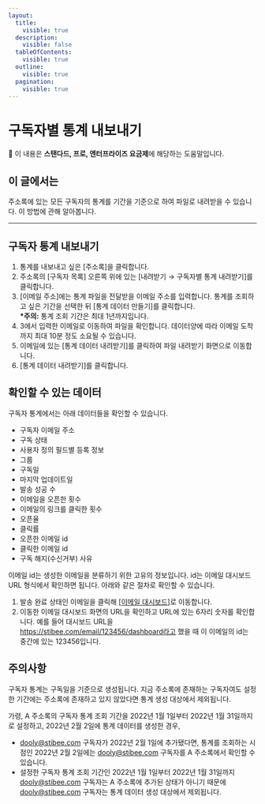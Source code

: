 ```yaml
---
layout:
  title:
    visible: true
  description:
    visible: false
  tableOfContents:
    visible: true
  outline:
    visible: true
  pagination:
    visible: true
---
```


# 구독자별 통계 내보내기

💬 이 내용은 **스탠다드, 프로, 엔터프라이즈 요금제**에 해당하는 도움말입니다.

## 이 글에서는 <a href="#h_01h9t1mqztxjj45748qz6f2bdx" id="h_01h9t1mqztxjj45748qz6f2bdx"></a>

주소록에 있는 모든 구독자의 통계를 기간을 기준으로 하여 파일로 내려받을 수 있습니다. 이 방법에 관해 알아봅니다.&#x20;

***

## 구독자 통계 내보내기 <a href="#h_01h9t1mqztmtzk1hqqh9fsg5e3" id="h_01h9t1mqztmtzk1hqqh9fsg5e3"></a>

1. 통계를 내보내고 싶은 \[주소록]을 클릭합니다.
2. 주소록의 \[구독자 목록] 오른쪽 위에 있는 \[내려받기 → 구독자별 통계 내려받기]를 클릭합니다.
3. \[이메일 주소]에는 통계 파일을 전달받을 이메일 주소를 입력합니다. 통계를 조회하고 싶은 기간을 선택한 뒤 \[통계 데이터 만들기]를 클릭합니다. \
   **\*주의:** 통계 조회 기간은 최대 1년까지입니다.
4. 3에서 입력한 이메일로 이동하여 파일을 확인합니다. 데이터양에 따라 이메일 도착까지 최대 10분 정도 소요될 수 있습니다.
5. 이메일에 있는 \[통계 데이터 내려받기]를 클릭하여 파일 내려받기 화면으로 이동합니다.
6. \[통계 데이터 내려받기]를 클릭합니다.

## 확인할 수 있는 데이터 <a href="#h_01h9t1mqztphdc0p0b50gnnhtz" id="h_01h9t1mqztphdc0p0b50gnnhtz"></a>

구독자 통계에서는 아래 데이터들을 확인할 수 있습니다.

* 구독자 이메일 주소
* 구독 상태
* 사용자 정의 필드별 등록 정보
* 그룹
* 구독일
* 마지막 업데이트일
* 발송 성공 수
* 이메일을 오픈한 횟수
* 이메일의 링크를 클릭한 횟수
* 오픈율
* 클릭률
* 오픈한 이메일 id
* 클릭한 이메일 id
* 구독 해지(수신거부) 사유

이메일 id는 생성한 이메일을 분류하기 위한 고유의 정보입니다. id는 이메일 대시보드 URL 형식에서 확인하면 됩니다. 아래와 같은 절차로 확인할 수 있습니다.

1. 발송 완료 상태인 이메일을 클릭해 \[[이메일 대시보드](../../email/analytics/email-statistics-dashboard.md#h\_01gfme4xxd8489xmgbb7wy9067)]로 이동합니다.&#x20;
2. 이동한 이메일 대시보드 화면의 URL을 확인하고 URL에 있는 6자리 숫자를 확인합니다. 예를 들어 대시보드 URL을 https://stibee.com/email/123456/dashboard라고 했을 때 이 이메일의 id는 중간에 있는 123456입니다.

## 주의사항 <a href="#h_f6cd77167c" id="h_f6cd77167c"></a>

구독자 통계는 구독일을 기준으로 생성됩니다. 지금 주소록에 존재하는 구독자여도 설정한 기간에는 주소록에 존재하고 있지 않았다면 통계 생성 대상에서 제외됩니다.&#x20;

가령, A 주소록의 구독자 통계 조회 기간을 2022년 1월 1일부터 2022년 1월 31일까지로 설정하고, 2022년 2월 2일에 통계 데이터를 생성한 경우,

* dooly@stibee.com 구독자가 2022년 2월 1일에 추가됐다면, 통계를 조회하는 시점인 2022년 2월 2일에는 dooly@stibee.com 구독자를 A 주소록에서 확인할 수 있습니다.
* 설정한 구독자 통계 조회 기간인 2022년 1월 1일부터 2022년 1월 31일까지 dooly@stibee.com 구독자는 A 주소록에 추가된 상태가 아니기 때문에 dooly@stibee.com 구독자는 통계 데이터 생성 대상에서 제외됩니다.
